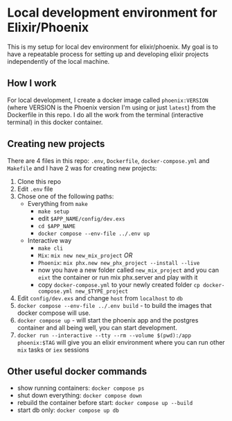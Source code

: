 # Local development environment for Elixir/Phoenix

This is my setup for local dev environment for elixir/phoenix. My goal is to have a repeatable process for setting up and developing elixir projects independently of the local machine.

## How I work

For local development, I create a docker image called `phoenix:VERSION` (where VERSION is the Phoenix version I'm using or just `latest`) from the Dockerfile in this repo. I do all the work from the terminal (interactive terminal) in this docker container.

## Creating new projects

There are 4 files in this repo: `.env`, `Dockerfile`, `docker-compose.yml` and `Makefile` and I have 2 was for creating new projects:

1. Clone this repo
2. Edit `.env` file
3. Chose one of the following paths:
   - Everything from `make`
     - `make setup`
     - edit `$APP_NAME/config/dev.exs`
     - `cd $APP_NAME`
     - `docker compose --env-file ../.env up`
   - Interactive way
     - `make cli`
     - `Mix`: `mix new new_mix_project` _OR_
     - `Phoenix`: `mix phx.new new_phx_project --install --live`
     - now you have a new folder called `new_mix_project` and you can `eixt` the container or run mix phx.server and play with it
     - copy `docker-compose.yml` to your newly created folder `cp docker-compose.yml new_$TYPE_project`
4. Edit `config/dev.exs` and change `host` from `localhost` to `db`
5. `docker compose --env-file ../.env build` - to build the images that docker compose will use.
6. `docker compose up` - will start the phoenix app and the postgres container and all being well, you can start development.
7. `docker run --interactive --tty --rm --volume $(pwd):/app phoenix:$TAG` will give you an elixir environment where you can run other `mix` tasks or `iex` sessions

## Other useful docker commands

- show running containers: `docker compose ps`
- shut down everything: `docker compose down`
- rebuild the container before start: `docker compose up --build`
- start db only: `docker compose up db`
